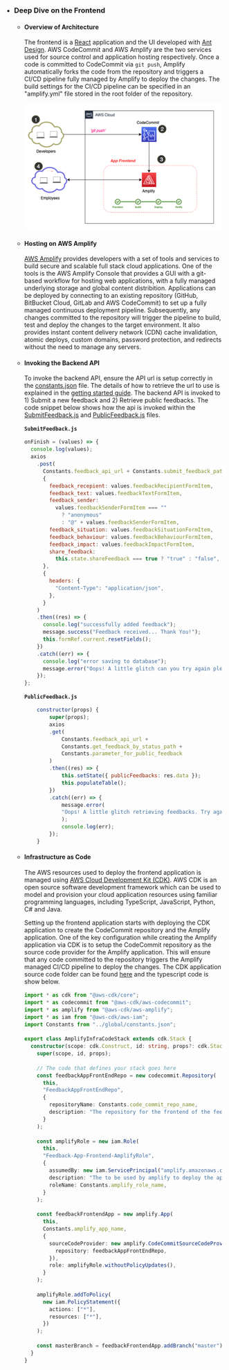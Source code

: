 - ### Deep Dive on the Frontend

  - #### Overview of Architecture

    The frontend is a [React](https://reactjs.org/) application and the UI developed with [Ant Design](https://ant.design/). AWS CodeCommit and AWS Amplify are the two services used for source control and application hosting respectively. Once a code is committed to CodeCommit via `git push`, Amplify automatically forks the code from the repository and triggers a CI/CD pipeline fully managed by Amplify to deploy the changes. The build settings for the CI/CD pipeline can be specified in an "amplify.yml" file stored in the root folder of the repository.

    <p align="center">
        <img src="images/frontend_dev_pipeline.png" alt="Frontend Dev Pipeline"/>
    </p>

  - #### Hosting on AWS Amplify

    [AWS Amplify](https://aws.amazon.com/amplify/) provides developers with a set of tools and services to build secure and scalable full stack cloud applications. One of the tools is the AWS Amplify Console that provides a GUI with a git-based workflow for hosting web applications, with a fully managed underlying storage and global content distribition. Applications can be deployed by connecting to an existing repository (GitHub, BitBucket Cloud, GitLab and AWS CodeCommit) to set up a fully managed continuous deployment pipeline. Subsequently, any changes committed to the repository will trigger the pipeline to build, test and deploy the changes to the target environment. It also provides instant content delivery network (CDN) cache invalidation, atomic deploys, custom domains, password protection, and redirects without the need to manage any servers.

  - #### Invoking the Backend API

    To invoke the backend API, ensure the API url is setup correctly in the [constants.json](../feedback-app-frontend/src/global) file. The details of how to retrieve the url to use is explained in the [getting started guide](getting_started.md). The backend API is invoked to 1) Submit a new feedback and 2) Retrieve public feedbacks. The code snippet below shows how the api is invoked within the [SubmitFeedback.js](../feedback-app-frontend/src/components) and [PublicFeedback.js](../feedback-app-frontend/src/components) files.

    **`SubmitFeedback.js`**

    ```javascript
    onFinish = (values) => {
      console.log(values);
      axios
        .post(
          Constants.feedback_api_url + Constants.submit_feedback_path,
          {
            feedback_recepient: values.feedbackRecipientFormItem,
            feedback_text: values.feedbackTextFormItem,
            feedback_sender:
              values.feedbackSenderFormItem === ""
                ? "anonymous"
                : "@" + values.feedbackSenderFormItem,
            feedback_situation: values.feedbackSituationFormItem,
            feedback_behaviour: values.feedbackBehaviourFormItem,
            feedback_impact: values.feedbackImpactFormItem,
            share_feedback:
              this.state.shareFeedback === true ? "true" : "false",
          },
          {
            headers: {
              "Content-Type": "application/json",
            },
          }
        )
        .then((res) => {
          console.log("successfully added feedback");
          message.success("Feedback received... Thank You!");
          this.formRef.current.resetFields();
        })
        .catch((err) => {
          console.log("error saving to database");
          message.error("Oops! A little glitch can you try again please!");
        });
    };
    ```

    **`PublicFeedback.js`**

    ```javascript
        constructor(props) {
            super(props);
            axios
            .get(
                Constants.feedback_api_url +
                Constants.get_feedback_by_status_path +
                Constants.parameter_for_public_feedback
            )
            .then((res) => {
                this.setState({ publicFeedbacks: res.data });
                this.populateTable();
            })
            .catch((err) => {
                message.error(
                "Oops! A little glitch retrieving feedbacks. Try again please!"
                );
                console.log(err);
            });
        }
    ```

  - #### Infrastructure as Code

    The AWS resources used to deploy the frontend application is managed using [AWS Cloud Development Kit (CDK)](https://aws.amazon.com/cdk/). AWS CDK is an open source software development framework which can be used to model and provision your cloud application resources using familiar programming languages, including TypeScript, JavaScript, Python, C# and Java.

    Setting up the frontend application starts with deploying the CDK application to create the CodeCommit repository and the Amplify application. One of the key configuration while creating the Amplify application via CDK is to setup the CodeCommit repository as the source code provider for the Amplify application. This will ensure that any code committed to the repository triggers the Amplify managed CI/CD pipeline to deploy the changes. The CDK application source code folder can be found [here](../feedback-app-frontend/amplify-infra-code/) and the typescript code is show below.

    ```typescript
    import * as cdk from "@aws-cdk/core";
    import * as codecommit from "@aws-cdk/aws-codecommit";
    import * as amplify from "@aws-cdk/aws-amplify";
    import * as iam from "@aws-cdk/aws-iam";
    import Constants from "../global/constants.json";

    export class AmplifyInfraCodeStack extends cdk.Stack {
      constructor(scope: cdk.Construct, id: string, props?: cdk.StackProps) {
        super(scope, id, props);

        // The code that defines your stack goes here
        const feedbackAppFrontEndRepo = new codecommit.Repository(
          this,
          "FeedbackAppFrontEndRepo",
          {
            repositoryName: Constants.code_commit_repo_name,
            description: "The repository for the frontend of the feedback app",
          }
        );

        const amplifyRole = new iam.Role(
          this,
          "Feedback-App-Frontend-AmplifyRole",
          {
            assumedBy: new iam.ServicePrincipal("amplify.amazonaws.com"),
            description: "The to be used by amplify to deploy the application",
            roleName: Constants.amplify_role_name,
          }
        );

        const feedbackFrontendApp = new amplify.App(
          this,
          Constants.amplify_app_name,
          {
            sourceCodeProvider: new amplify.CodeCommitSourceCodeProvider({
              repository: feedbackAppFrontEndRepo,
            }),
            role: amplifyRole.withoutPolicyUpdates(),
          }
        );

        amplifyRole.addToPolicy(
          new iam.PolicyStatement({
            actions: ["*"],
            resources: ["*"],
          })
        );

        const masterBranch = feedbackFrontendApp.addBranch("master");
      }
    }
    ```

